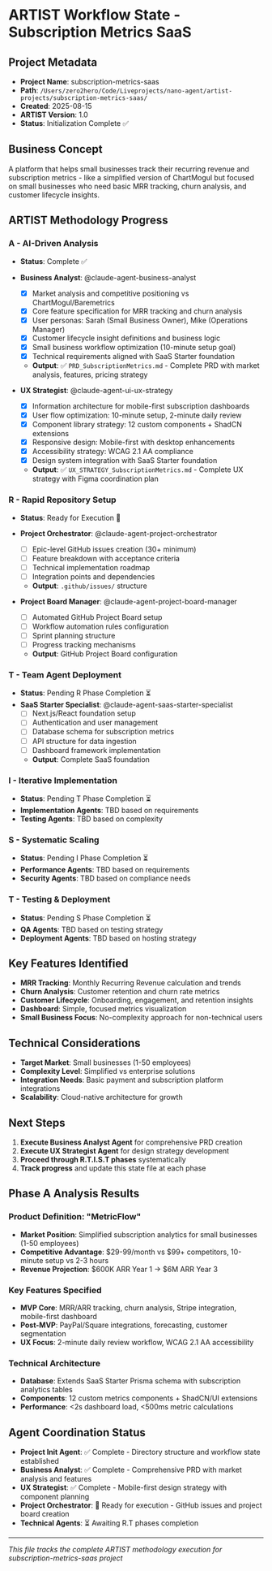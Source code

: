 # ARTIST Workflow State - Subscription Metrics SaaS

## Project Metadata
- **Project Name**: subscription-metrics-saas
- **Path**: `/Users/zero2hero/Code/Liveprojects/nano-agent/artist-projects/subscription-metrics-saas/`
- **Created**: 2025-08-15
- **ARTIST Version**: 1.0
- **Status**: Initialization Complete ✅

## Business Concept
A platform that helps small businesses track their recurring revenue and subscription metrics - like a simplified version of ChartMogul but focused on small businesses who need basic MRR tracking, churn analysis, and customer lifecycle insights.

## ARTIST Methodology Progress

### A - AI-Driven Analysis
- **Status**: Complete ✅
- **Business Analyst**: @claude-agent-business-analyst
  - [x] Market analysis and competitive positioning vs ChartMogul/Baremetrics
  - [x] Core feature specification for MRR tracking and churn analysis
  - [x] User personas: Sarah (Small Business Owner), Mike (Operations Manager)
  - [x] Customer lifecycle insight definitions and business logic
  - [x] Small business workflow optimization (10-minute setup goal)
  - [x] Technical requirements aligned with SaaS Starter foundation
  - **Output**: ✅ `PRD_SubscriptionMetrics.md` - Complete PRD with market analysis, features, pricing strategy

- **UX Strategist**: @claude-agent-ui-ux-strategy
  - [x] Information architecture for mobile-first subscription dashboards
  - [x] User flow optimization: 10-minute setup, 2-minute daily review
  - [x] Component library strategy: 12 custom components + ShadCN extensions
  - [x] Responsive design: Mobile-first with desktop enhancements
  - [x] Accessibility strategy: WCAG 2.1 AA compliance
  - [x] Design system integration with SaaS Starter foundation
  - **Output**: ✅ `UX_STRATEGY_SubscriptionMetrics.md` - Complete UX strategy with Figma coordination plan

### R - Rapid Repository Setup
- **Status**: Ready for Execution 🚀
- **Project Orchestrator**: @claude-agent-project-orchestrator
  - [ ] Epic-level GitHub issues creation (30+ minimum)
  - [ ] Feature breakdown with acceptance criteria
  - [ ] Technical implementation roadmap
  - [ ] Integration points and dependencies
  - **Output**: `.github/issues/` structure

- **Project Board Manager**: @claude-agent-project-board-manager
  - [ ] Automated GitHub Project Board setup
  - [ ] Workflow automation rules configuration
  - [ ] Sprint planning structure
  - [ ] Progress tracking mechanisms
  - **Output**: GitHub Project Board configuration

### T - Team Agent Deployment
- **Status**: Pending R Phase Completion ⏳
- **SaaS Starter Specialist**: @claude-agent-saas-starter-specialist
  - [ ] Next.js/React foundation setup
  - [ ] Authentication and user management
  - [ ] Database schema for subscription metrics
  - [ ] API structure for data ingestion
  - [ ] Dashboard framework implementation
  - **Output**: Complete SaaS foundation

### I - Iterative Implementation
- **Status**: Pending T Phase Completion ⏳
- **Implementation Agents**: TBD based on requirements
- **Testing Agents**: TBD based on complexity

### S - Systematic Scaling
- **Status**: Pending I Phase Completion ⏳
- **Performance Agents**: TBD based on requirements
- **Security Agents**: TBD based on compliance needs

### T - Testing & Deployment
- **Status**: Pending S Phase Completion ⏳
- **QA Agents**: TBD based on testing strategy
- **Deployment Agents**: TBD based on hosting strategy

## Key Features Identified
- **MRR Tracking**: Monthly Recurring Revenue calculation and trends
- **Churn Analysis**: Customer retention and churn rate metrics
- **Customer Lifecycle**: Onboarding, engagement, and retention insights
- **Dashboard**: Simple, focused metrics visualization
- **Small Business Focus**: No-complexity approach for non-technical users

## Technical Considerations
- **Target Market**: Small businesses (1-50 employees)
- **Complexity Level**: Simplified vs enterprise solutions
- **Integration Needs**: Basic payment and subscription platform integrations
- **Scalability**: Cloud-native architecture for growth

## Next Steps
1. **Execute Business Analyst Agent** for comprehensive PRD creation
2. **Execute UX Strategist Agent** for design strategy development
3. **Proceed through R.T.I.S.T phases** systematically
4. **Track progress** and update this state file at each phase

## Phase A Analysis Results

### **Product Definition: "MetricFlow"**
- **Market Position**: Simplified subscription analytics for small businesses (1-50 employees)
- **Competitive Advantage**: $29-99/month vs $99+ competitors, 10-minute setup vs 2-3 hours
- **Revenue Projection**: $600K ARR Year 1 → $6M ARR Year 3

### **Key Features Specified**
- **MVP Core**: MRR/ARR tracking, churn analysis, Stripe integration, mobile-first dashboard
- **Post-MVP**: PayPal/Square integrations, forecasting, customer segmentation
- **UX Focus**: 2-minute daily review workflow, WCAG 2.1 AA accessibility

### **Technical Architecture**
- **Database**: Extends SaaS Starter Prisma schema with subscription analytics tables
- **Components**: 12 custom metrics components + ShadCN/UI extensions
- **Performance**: <2s dashboard load, <500ms metric calculations

## Agent Coordination Status
- **Project Init Agent**: ✅ Complete - Directory structure and workflow state established
- **Business Analyst**: ✅ Complete - Comprehensive PRD with market analysis and features
- **UX Strategist**: ✅ Complete - Mobile-first design strategy with component planning
- **Project Orchestrator**: 🚀 Ready for execution - GitHub issues and project board creation
- **Technical Agents**: ⏳ Awaiting R.T phases completion

---
*This file tracks the complete ARTIST methodology execution for subscription-metrics-saas project*